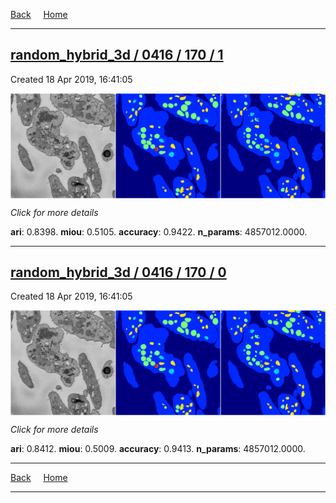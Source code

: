 
[Back](..)&nbsp;&nbsp;&nbsp;&nbsp;&nbsp;[Home](https://leapmanlab.github.io/snapshots)

---

<div class="summary"><a href="1"><h2>random_hybrid_3d / 0416 / 170 / 1</h2></a><p>Created 18 Apr 2019, 16:41:05
</p><a href="1"><img src="1/media/summary.png" align="center"></a><p>
<i>Click for more details</i>
</p></div>

**ari**: 0.8398. **miou**: 0.5105. **accuracy**: 0.9422. **n_params**: 4857012.0000. 

---

<div class="summary"><a href="0"><h2>random_hybrid_3d / 0416 / 170 / 0</h2></a><p>Created 18 Apr 2019, 16:41:05
</p><a href="0"><img src="0/media/summary.png" align="center"></a><p>
<i>Click for more details</i>
</p></div>

**ari**: 0.8412. **miou**: 0.5009. **accuracy**: 0.9413. **n_params**: 4857012.0000. 

---

[Back](..)&nbsp;&nbsp;&nbsp;&nbsp;&nbsp;[Home](https://leapmanlab.github.io/snapshots)

---